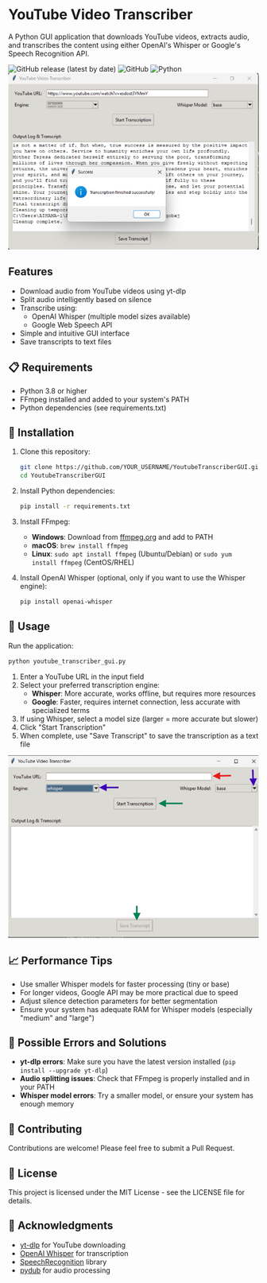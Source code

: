 # YouTube Video Transcriber

A Python GUI application that downloads YouTube videos, extracts audio, and transcribes the content using either OpenAI's Whisper or Google's Speech Recognition API.

![GitHub release (latest by date)](https://img.shields.io/github/v/release/YOUR_USERNAME/YoutubeTranscriberGUI)
![GitHub](https://img.shields.io/github/license/YOUR_USERNAME/YoutubeTranscriberGUI)
![Python](https://img.shields.io/badge/python-3.8%2B-blue)
![Success Message](https://github.com/CamelCod/YoutubeTranscriberGUI/blob/main/Screenshot-Success-Message.png)
## Features

- Download audio from YouTube videos using yt-dlp
- Split audio intelligently based on silence
- Transcribe using:
  - OpenAI Whisper (multiple model sizes available)
  - Google Web Speech API
- Simple and intuitive GUI interface
- Save transcripts to text files

## 📋 Requirements

- Python 3.8 or higher
- FFmpeg installed and added to your system's PATH
- Python dependencies (see requirements.txt)

## 🔧 Installation

1. Clone this repository:
   ```bash
   git clone https://github.com/YOUR_USERNAME/YoutubeTranscriberGUI.git
   cd YoutubeTranscriberGUI
   ```

2. Install Python dependencies:
   ```bash
   pip install -r requirements.txt
   ```

3. Install FFmpeg:
   - **Windows**: Download from [ffmpeg.org](https://ffmpeg.org/download.html) and add to PATH
   - **macOS**: `brew install ffmpeg`
   - **Linux**: `sudo apt install ffmpeg` (Ubuntu/Debian) or `sudo yum install ffmpeg` (CentOS/RHEL)

4. Install OpenAI Whisper (optional, only if you want to use the Whisper engine):
   ```bash
   pip install openai-whisper
   ```

## 🚀 Usage

Run the application:

```bash
python youtube_transcriber_gui.py
```

1. Enter a YouTube URL in the input field
2. Select your preferred transcription engine:
   - **Whisper**: More accurate, works offline, but requires more resources
   - **Google**: Faster, requires internet connection, less accurate with specialized terms
3. If using Whisper, select a model size (larger = more accurate but slower)
4. Click "Start Transcription"
5. When complete, use "Save Transcript" to save the transcription as a text file

![Screenshot of the UI](https://github.com/CamelCod/YoutubeTranscriberGUI/blob/main/Screenshot_UI.png)

## 📈 Performance Tips

- Use smaller Whisper models for faster processing (tiny or base)
- For longer videos, Google API may be more practical due to speed
- Adjust silence detection parameters for better segmentation
- Ensure your system has adequate RAM for Whisper models (especially "medium" and "large")

## 🔄 Possible Errors and Solutions

- **yt-dlp errors**: Make sure you have the latest version installed (`pip install --upgrade yt-dlp`)
- **Audio splitting issues**: Check that FFmpeg is properly installed and in your PATH
- **Whisper model errors**: Try a smaller model, or ensure your system has enough memory

## 🤝 Contributing

Contributions are welcome! Please feel free to submit a Pull Request.

## 📄 License

This project is licensed under the MIT License - see the LICENSE file for details.

## 🙏 Acknowledgments

- [yt-dlp](https://github.com/yt-dlp/yt-dlp) for YouTube downloading
- [OpenAI Whisper](https://github.com/openai/whisper) for transcription
- [SpeechRecognition](https://github.com/Uberi/speech_recognition) library
- [pydub](https://github.com/jiaaro/pydub) for audio processing

